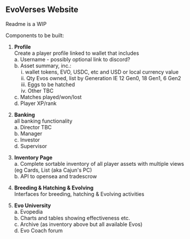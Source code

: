 
## EvoVerses Website

Readme is a WIP

Components to be built:

1. **Profile**  
   Create a player profile linked to wallet that includes  
   a. Username - possibly optional link to discord?  
   b. Asset summary, inc.:  
    &emsp;  i.    wallet tokens, EVO, USDC, etc and USD or local currency value  
    &emsp;  ii.   Qty Evos owned, list by Generation IE 12 Gen0, 18 Gen1, 6 Gen2  
    &emsp;  iii.  Eggs to be hatched  
    &emsp;  iv.   Other TBC  
   c. Matches played/won/lost  
   d. Player XP/rank  

2. **Banking**  
   all banking functionality  
   a. Director TBC  
   b. Manager  
   c. Investor  
   d. Supervisor  
     
4. **Inventory Page**  
   a. Complete sortable inventory of all player assets with multiple views (eg Cards, List (aka Cajun's PC)  
   b. API to opensea and tradescrow  

5. **Breeding & Hatching & Evolving**  
   Interfaces for breeding, hatching & Evolving activities  

6. **Evo University**  
   a. Evopedia  
   b. Charts and tables showing effectiveness etc.  
   c. Archive (as inventory above but all available Evos)  
   d. Evo Coach forum  

